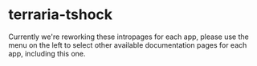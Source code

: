 # terraria-tshock

Currently we're reworking these intropages for each app, please use the menu on the left to select other available documentation pages for each app, including this one.
